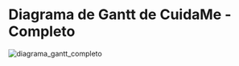 # Diagrama de Gantt de CuidaMe - Completo

![diagrama_gantt_completo](./img/diagrama_gantt_completo.jpg)